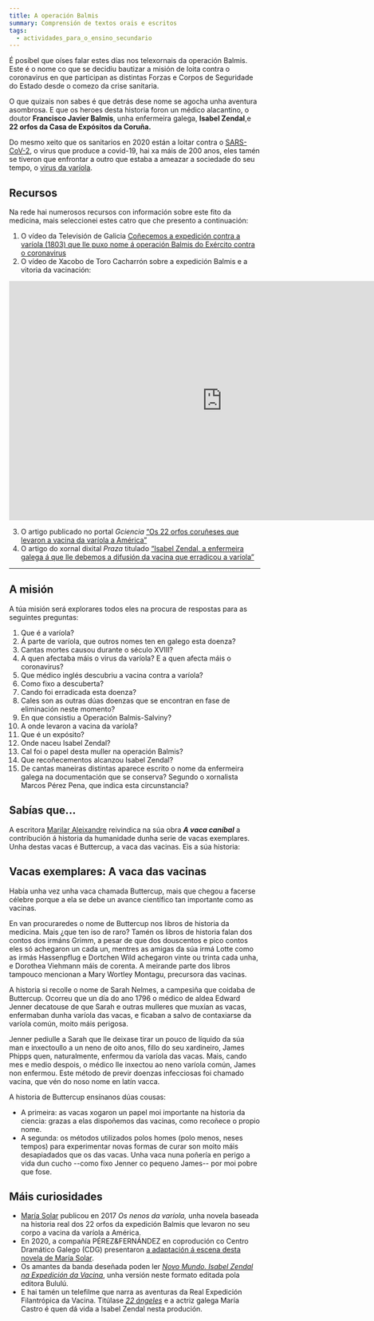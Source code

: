 ```yaml
---
title: A operación Balmis
summary: Comprensión de textos orais e escritos
tags:
  - actividades_para_o_ensino_secundario
---
```

É posíbel que oíses falar estes días nos telexornais da operación Balmis. Este é o nome co que se decidiu bautizar a misión de loita contra o coronavirus en que participan as distintas Forzas e Corpos de Seguridade do Estado desde o comezo da crise sanitaria.

O que quizais non sabes é que detrás dese nome se agocha unha aventura
asombrosa. E que os heroes desta historia foron un médico alacantino, o doutor
**Francisco Javier Balmis**, unha enfermeira galega, **Isabel Zendal**,e **22
orfos da Casa de Expósitos da Coruña.**

Do mesmo xeito que os sanitarios en 2020 están a loitar contra o
[SARS-CoV-2](https://portaldaspalabras.gal/lexico/allos-con-bugallos/covid-19/),
o virus que produce a covid-19, hai xa máis de 200 anos, eles tamén se tiveron
que enfrontar a outro que estaba a ameazar a sociedade do seu tempo, o
[virus da varíola](https://gl.wikipedia.org/wiki/Var%C3%ADola).

## Recursos

Na rede hai numerosos recursos con información sobre este fito da medicina, mais
seleccionei estes catro que che presento a continuación:

1. O vídeo da Televisión de Galicia
   [Coñecemos a expedición contra a varíola (1803) que lle puxo nome á operación
   Balmis do Exército contra o
   coronavirus](http://www.crtvg.es/tvg/a-carta/conecemos-a-expedicion-balmis-1803-que-lle-puxo-nome-a-operacion-balmis-do-exercito-contra-o-coronavirus)
2. O vídeo de Xacobo de Toro Cacharrón sobre a expedición Balmis e a vitoria da
   vacinación:

<iframe width="853" height="480" src="https://www.youtube.com/embed/c_64wpB_A6w" frameborder="0" allow="accelerometer; autoplay; encrypted-media; gyroscope; picture-in-picture" allowfullscreen></iframe>

3. O artigo publicado no portal *Gciencia*
   [“Os 22 orfos coruñeses que levaron a vacina da varíola a
   América”](https://www.gciencia.com/historias-gc/variola-coruna-balmis/)
4. O artigo do xornal dixital *Praza* titulado
   [“Isabel Zendal, a enfermeira galega á que lle debemos a difusión da vacina
   que erradicou a
   varíola”](https://praza.gal/ciencia-e-tecnoloxia/isabel-zendal-a-enfermeira-galega-a-que-lle-debemos-a-difusion-da-vacina-que-erradicou-a-variola)

- - -

## A misión

A túa misión será explorares todos eles na procura de respostas para as
seguintes preguntas:

1. Que é a varíola?
2. Á parte de varíola, que outros nomes ten en galego esta doenza?
3. Cantas mortes causou durante o século XVIII?
4. A quen afectaba máis o virus da varíola? E a quen afecta máis o coronavirus?
5. Que médico inglés descubriu a vacina contra a varíola?
6. Como fixo a descuberta?
7. Cando foi erradicada esta doenza?
8. Cales son as outras dúas doenzas que se encontran en fase de eliminación
   neste momento?
9. En que consistiu a Operación Balmis-Salviny?
10. A onde levaron a vacina da varíola?
11. Que é un expósito?
12. Onde naceu Isabel Zendal?
13. Cal foi o papel desta muller na operación Balmis?
14. Que recoñecementos alcanzou Isabel Zendal?
15. De cantas maneiras distintas aparece escrito o nome da enfermeira galega na
    documentación que se conserva? Segundo o xornalista Marcos Pérez Pena, que
    indica esta circunstancia?

## Sabías que...

A escritora
[Marilar Aleixandre](https://gl.wikipedia.org/wiki/Marilar_Aleixandre)
reivindica na súa obra ***A vaca caníbal*** a contribución á historia da
humanidade dunha serie de vacas exemplares. Unha destas vacas é Buttercup, a
vaca das vacinas. Eis a súa historia:

<article>

## Vacas exemplares: A vaca das vacinas

Había unha vez unha vaca chamada Buttercup, mais que chegou a facerse célebre
porque a ela se debe un avance científico tan importante como as vacinas.

En van procuraredes o nome de Buttercup nos libros de historia da medicina. Mais
¿que ten iso de raro? Tamén os libros de historia falan dos contos dos irmáns
Grimm, a pesar de que dos douscentos e pico contos eles só achegaron un cada un,
mentres as amigas da súa irmá Lotte como as irmás Hassenpflug e Dortchen Wild
achegaron vinte ou trinta cada unha, e Dorothea Viehmann máis de corenta. A
meirande parte dos libros tampouco mencionan a Mary Wortley Montagu, precursora
das vacinas.

A historia si recolle o nome de Sarah Nelmes, a campesiña que coidaba de
Buttercup. Ocorreu que un día do ano 1796 o médico de aldea Edward Jenner
decatouse de que Sarah e outras mulleres que muxían as vacas, enfermaban dunha
varíola das vacas, e ficaban a salvo de contaxiarse da varíola común, moito máis
perigosa.

Jenner pediulle a Sarah que lle deixase tirar un pouco de líquido da súa man e
inxectoullo a un neno de oito anos, fillo do seu xardineiro, James Phipps quen,
naturalmente, enfermou da varíola das vacas. Mais, cando mes e medio despois, o
médico lle inxectou ao neno varíola común, James non enfermou. Este método de
previr doenzas infecciosas foi chamado vacina, que vén do noso nome en latín
vacca.

A historia de Buttercup ensínanos dúas cousas:

* A primeira: as vacas xogaron un papel moi importante na historia da ciencia:
  grazas a elas dispoñemos das vacinas, como recoñece o propio nome.
* A segunda: os métodos utilizados polos homes (polo menos, neses tempos) para
  experimentar novas formas de curar son moito máis desapiadados que os das
  vacas. Unha vaca nuna poñería en perigo a vida dun cucho --como fixo Jenner co
  pequeno James-- por moi pobre que fose.

</article>

## Máis curiosidades

* [María Solar](https://gl.wikipedia.org/wiki/Mar%C3%ADa_Solar) publicou en 2017
  *Os nenos da varíola,* unha novela baseada na historia real dos 22 orfos da
  expedición Balmis que levaron no seu corpo a vacina da varíola a América.
* En 2020, a compañía PÉREZ&FERNÁNDEZ en coprodución co Centro Dramático Galego
  (CDG) presentaron
  [a adaptación á escena desta novela de María
  Solar](http://centrodramatico.xunta.gal/cdg/axenda/axendad.php?id_e=2748&lg=gal).
* Os amantes da banda deseñada poden ler
  *[Novo Mundo. Isabel Zendal na Expedición da
  Vacina](https://www.youtube.com/watch?v=jCJiTAZQq6c)*, unha versión neste
  formato editada pola editora Bululú.
* E hai tamén un telefilme que narra as aventuras da Real Expedición
  Filantrópica da Vacina. Titúlase
  *[22 ángeles](https://youtu.be/Zt9k_qdsgBw)* e
  a actriz galega María Castro é quen dá vida a Isabel Zendal nesta produción.
